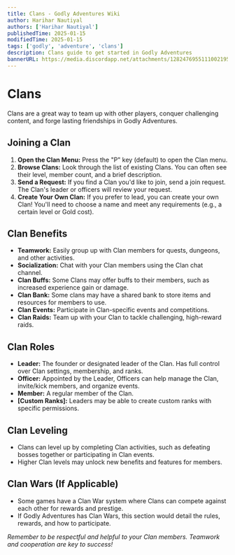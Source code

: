 ```yaml
---
title: Clans - Godly Adventures Wiki 
author: Harihar Nautiyal
authors: ['Harihar Nautiyal']
publishedTime: 2025-01-15
modifiedTime: 2025-01-15
tags: ['godly', 'adventure', 'clans']
description: Clans guide to get started in Godly Adventures
bannerURL: https://media.discordapp.net/attachments/1282476955111002195/1320022281853865994/Press_to_continue1x.png?ex=678862cc&is=6787114c&hm=eb7ba818a67b4fc111b824b8e952717d6912ef93385c42d0cb9da1b954596a61&=&format=webp&quality=lossless&width=833&height=468
---
```

# Clans

Clans are a great way to team up with other players, conquer challenging content, and forge lasting friendships in Godly Adventures.

## Joining a Clan

1. **Open the Clan Menu:** Press the "P" key (default) to open the Clan menu.
2. **Browse Clans:** Look through the list of existing Clans. You can often see their level, member count, and a brief description.
3. **Send a Request:** If you find a Clan you'd like to join, send a join request. The Clan's leader or officers will review your request.
4. **Create Your Own Clan:** If you prefer to lead, you can create your own Clan! You'll need to choose a name and meet any requirements (e.g., a certain level or Gold cost).

## Clan Benefits

*   **Teamwork:** Easily group up with Clan members for quests, dungeons, and other activities.
*   **Socialization:** Chat with your Clan members using the Clan chat channel.
*   **Clan Buffs:** Some Clans may offer buffs to their members, such as increased experience gain or damage.
*   **Clan Bank:** Some clans may have a shared bank to store items and resources for members to use.
*   **Clan Events:** Participate in Clan-specific events and competitions.
*   **Clan Raids:** Team up with your Clan to tackle challenging, high-reward raids.

## Clan Roles

*   **Leader:** The founder or designated leader of the Clan. Has full control over Clan settings, membership, and ranks.
*   **Officer:** Appointed by the Leader, Officers can help manage the Clan, invite/kick members, and organize events.
*   **Member:** A regular member of the Clan.
*   **\[Custom Ranks]:** Leaders may be able to create custom ranks with specific permissions.

## Clan Leveling

*   Clans can level up by completing Clan activities, such as defeating bosses together or participating in Clan events.
*   Higher Clan levels may unlock new benefits and features for members.

## Clan Wars (If Applicable)

*   Some games have a Clan War system where Clans can compete against each other for rewards and prestige.
*   If Godly Adventures has Clan Wars, this section would detail the rules, rewards, and how to participate.

*Remember to be respectful and helpful to your Clan members. Teamwork and cooperation are key to success!*